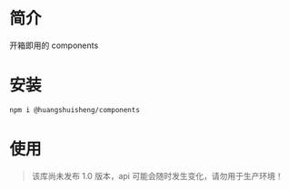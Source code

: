 # 简介

开箱即用的 components

# 安装

```sh
npm i @huangshuisheng/components
```

# 使用

> 该库尚未发布 1.0 版本，api 可能会随时发生变化，请勿用于生产环境！

```ts

```
